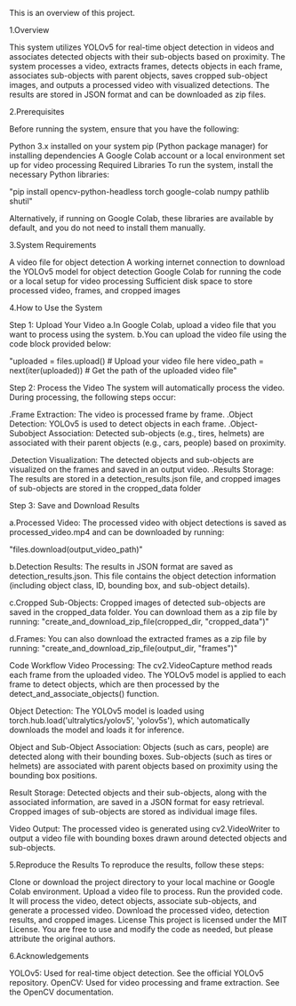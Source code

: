 This is an overview of this project.

1.Overview 

This system utilizes YOLOv5 for real-time object detection in videos and associates detected objects with their sub-objects based on proximity. 
The system processes a video, extracts frames, detects objects in each frame, associates sub-objects with parent objects, saves cropped sub-object
images, and outputs a processed video with visualized detections. The results are stored in JSON format and can be downloaded as zip files.

2.Prerequisites

Before running the system, ensure that you have the following:

Python 3.x installed on your system pip (Python package manager) for installing dependencies A Google Colab account or a local environment
set up for video processing Required Libraries To run the system, install the necessary Python libraries:

"pip install opencv-python-headless torch google-colab numpy pathlib shutil"

Alternatively, if running on Google Colab, these libraries are available by default, and you do not need to install them manually.

3.System Requirements

A video file for object detection A working internet connection to download the YOLOv5 model for object detection Google Colab for running the code or a
local setup for video processing Sufficient disk space to store processed video, frames, and cropped images

4.How to Use the System 

Step 1: Upload Your Video a.In Google Colab, upload a video file that you want to process using the system. b.You can upload the video file using the code block provided below:

"uploaded = files.upload() # Upload your video file here video_path = next(iter(uploaded)) # Get the path of the uploaded video file"

Step 2: Process the Video The system will automatically process the video. During processing, the following steps occur:

.Frame Extraction: The video is processed frame by frame. .Object Detection: YOLOv5 is used to detect objects in each frame.
.Object-Subobject Association: Detected sub-objects (e.g., tires, helmets) are associated with their parent objects (e.g., cars, people) based on proximity.

.Detection Visualization: The detected objects and sub-objects are visualized on the frames and saved in an output video. 
.Results Storage: The results are stored in a detection_results.json file, and cropped images of sub-objects are stored in the cropped_data folder

Step 3: Save and Download Results 

a.Processed Video: The processed video with object detections is saved as processed_video.mp4 and can be downloaded by running:

"files.download(output_video_path)"

b.Detection Results: The results in JSON format are saved as detection_results.json. This file contains the object detection information (including object class, ID, bounding box, and sub-object details).

c.Cropped Sub-Objects: Cropped images of detected sub-objects are saved in the cropped_data folder.
You can download them as a zip file by running: "create_and_download_zip_file(cropped_dir, "cropped_data")"

d.Frames: You can also download the extracted frames as a zip file by running: "create_and_download_zip_file(output_dir, "frames")"

Code Workflow Video Processing: The cv2.VideoCapture method reads each frame from the uploaded video. The YOLOv5 model is applied to each frame to detect objects,
which are then processed by the detect_and_associate_objects() function.

Object Detection: The YOLOv5 model is loaded using torch.hub.load('ultralytics/yolov5', 'yolov5s'), which automatically downloads the model and loads it for inference.

Object and Sub-Object Association: Objects (such as cars, people) are detected along with their bounding boxes. Sub-objects (such as tires or helmets) 
are associated with parent objects based on proximity using the bounding box positions.

Result Storage: Detected objects and their sub-objects, along with the associated information, are saved in a JSON format for easy retrieval.
Cropped images of sub-objects are stored as individual image files.

Video Output: The processed video is generated using cv2.VideoWriter to output a video file with bounding boxes drawn around detected objects and sub-objects.

5.Reproduce the Results To reproduce the results, follow these steps:

Clone or download the project directory to your local machine or Google Colab environment. Upload a video file to process.
Run the provided code. It will process the video, detect objects, associate sub-objects, and generate a processed video. 
Download the processed video, detection results, and cropped images. License This project is licensed under the MIT License. 
You are free to use and modify the code as needed, but please attribute the original authors.

6.Acknowledgements 

YOLOv5: Used for real-time object detection. See the official YOLOv5 repository. OpenCV: Used for video processing and frame extraction. See the OpenCV documentation.

